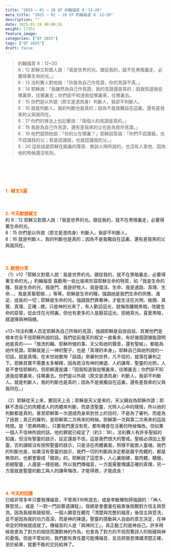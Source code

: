 ```yaml
---
title: "2025 – 01 – 28 QT 約翰福音 8：12~20"
meta_title: "2025 – 01 – 28 QT 約翰福音 8：12~20"
description: ""
date: 2025-01-28 00:00:55
weight: 17351
feature_image: 
categories: ["QT 2025"]
tags: ["QT 2025"]
draft: false
---
```


<blockquote>約翰福音 8：12~20<br />
8：12 耶穌又對眾人說：「我是世界的光。跟從我的，就不在黑暗裏走，必要得著生命的光。」<br />
8：13 法利賽人對他說：「你是為自己作見證，你的見證不真。」<br />
8：14 耶穌說：「我雖然為自己作見證，我的見證還是真的；因我知道我從哪裏來，往哪裏去；你們卻不知道我從哪裏來，往哪裏去。<br />
8：15 你們是以外貌（原文是憑肉身）判斷人，我卻不判斷人。<br />
8：16 就是判斷人，我的判斷也是真的；因為不是我獨自在這裏，還有差我來的父與我同在。<br />
8：17 你們的律法上也記著說：『兩個人的見證是真的。』<br />
8：18 我是為自己作見證，還有差我來的父也是為我作見證。」<br />
8：19 他們就問他說：「你的父在哪裏？」耶穌回答說：「你們不認識我，也不認識我的父；若是認識我，也就認識我的父。」<br />
8：20 這些話是耶穌在殿裏的庫房、教訓人時所說的，也沒有人拿他，因為他的時候還沒有到。</blockquote><br />
&nbsp;<br />
<br />
&nbsp;<br />
<br />
<span style="color: #ff6600;" data-darkreader-inline-color=""><strong>1.  經文3遍</strong></span><br />
<br />
&nbsp;<br />
<br />
<span style="color: #ff6600;" data-darkreader-inline-color=""><strong>2. 今天默想經文<br />
</strong></span>約 8：12 耶穌又對眾人說：「我是世界的光。跟從我的，就不在黑暗裏走，必要得著生命的光。<br />
8：15 你們是以外貌（原文是憑肉身）判斷人，我卻不判斷人。<br />
8：16 就是判斷人，我的判斷也是真的；因為不是我獨自在這裏，還有差我來的父與我同在。<br />
<br />
&nbsp;<br />
<br />
<strong><span style="color: #ff6600;" data-darkreader-inline-color="">3. 默想分享<br />
</span></strong>（1）v12「耶穌又對眾人說：我是世界的光。跟從我的，就不在黑暗裏走，必要得著生命的光。」約翰福音 喜歡用一些比喻來形容耶穌生命的特質，如「我是生命的糧、我是生命的光、我是門、我是好牧人、我是復活、生命、我是道路、真理、生命…、我是真葡萄樹…」等等。耶穌是生命的糧，強調祂是我們生命的供應、滿足、成長的一切；耶穌是生命的光，強調我們靠著神，才能生活在光明、敞開、真實、真理、正確…裡。只是神的光來了，有人歡迎這光，就悔改離開黑暗，改變生命的惡習，從此住在光明裏。但也有更多的人是厭惡這光、拒絕真光，喜愛黑暗，就選擇與神隔絕。<br />
<br />
v13~18法利賽人否定耶穌為自己所做的見證，強調耶穌是自說自話，其實他們是根本完全不信耶穌所說的話。我們從前幾天的經文一直看來，有好幾個證據能證明祂是真的——「施洗約翰、耶穌所做的事、天父和祂的聲音，還有聖經」，都能為祂作見證。耶穌就是三一神的聖子，也是「真理的本身」，耶穌自己與祂所說的一切話，就是真理。在末世祂要用「話語」來審判世界，凡不信的，就落在審判之下。耶穌其實不需要太多解釋，因為若沒有神的揀選、人的謙卑、聖靈的光照，人是不會信耶穌的。但耶穌還是講：「因我知道我從哪裏來，往哪裏去；你們卻不知道我從哪裏來，往哪裏去。你們是以外貌（原文是憑肉身）判斷人，我卻不判斷人。就是判斷人，我的判斷也是真的；因為不是我獨自在這裏，還有差我來的父與我同在。」<br />
<br />
（2）耶穌從天上來，要回天上去；耶穌是天父差來的，天父親自為耶穌作證；耶穌不憑自己的肉體或人的肉體來判斷，而是憑聖靈，光照人心中的隱情，所以祂的判斷都是真的。甚至耶穌第一次道成肉身來到世上的目的，不是為了審判，而是為了拯救；真正的審判，是耶穌第二次再來的時候。耶穌第一次與第二次再來的這段時間，是「恩典時期」，只要我們還沒有死，都有機會在活著的時候悔改。但如果一個人不信神所說的話，他的罪就已經定了（約3：18）。法利賽人有許多聖經的知識，但沒有聖靈的啟示，註定還是不信，這是我們很大的警戒。聖經必須加上聖靈，否則讀經沒有按照聖靈的啟示，只是活在肉體裏面，照樣不能救人靈魂。我們的判斷也是，如果沒有聖靈的啟示，我們一切的判斷與決定都是屬乎肉體的，都是無效的，也都會變成「錯誤」的。耶穌說了這麼多，人心裏剛硬，屬肉體，驕傲，拒絕聖靈，人還是一樣拒絕。所以我們傳福音，一方面需要傳講正確的真理，另一方面就是聖靈的動工與人的謙卑悔改，才能得救，才能成長！<br />
<br />
&nbsp;<br />
<br />
<strong style="font-size: inherit;"><span style="color: #ff6600;" data-darkreader-inline-color="">4. 今天的回應<br />
</span></strong>已經非常多年只要我傳福音，不管用316佈道去，或是李敏椿牧師強調的：「神人罪恩信」、或是「一對一門訓慕道課程」，我總是會盡量在結束後挑戰對方信主與受洗。因為我越來越發現，一個人願意在聽完「清楚與完整的福音」後信主與受洗，並不是因為我的功力高深，而是神的揀選，聖靈的感動與人自由的意志決定，在神命定的時候就成就了。傳福音的人是「與神同工」，真正動工的是神自己。許多時候我會為了對方的相信而讚歎神的作為，也會為了對方的不信而驚訝人的剛硬與神的憂傷。但是不管如何，我們都有責任盡可能傳福音，並且把救恩傳講清楚正確，至於結果，就要不斷的交託給神了。<br />
<br />
&nbsp;
        